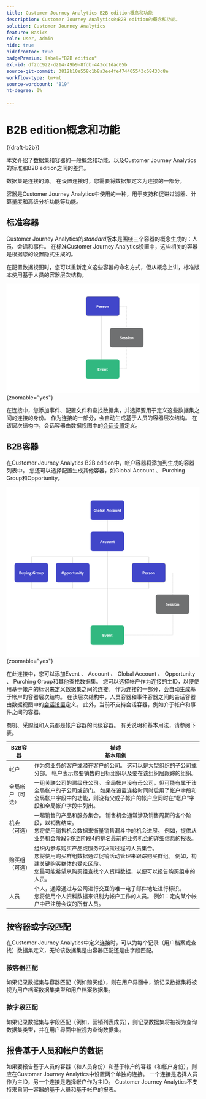 ```yaml
---
title: Customer Journey Analytics B2B edition概念和功能
description: Customer Journey Analytics的B2B edition的概念和功能。
solution: Customer Journey Analytics
feature: Basics
role: User, Admin
hide: true
hidefromtoc: true
badgePremium: label="B2B edition"
exl-id: df2cc922-d214-49b9-8fdb-443cc1dac05b
source-git-commit: 3812b10e558c1b8a3ee4fe474405543c68433d8e
workflow-type: tm+mt
source-wordcount: '819'
ht-degree: 0%

---
```


# B2B edition概念和功能

{{draft-b2b}}

本文介绍了数据集和容器的一般概念和功能，以及Customer Journey Analytics的标准和B2B edition之间的差异。

数据集是连接的源。 在设置连接时，您需要将数据集定义为连接的一部分。

容器是Customer Journey Analytics中使用的一种，用于支持和促进过滤器、计算量度和高级分析功能等功能。




## 标准容器

Customer Journey Analytics的&#x200B;*standard*&#x200B;版本是围绕三个容器的概念生成的：人员、会话和事件。 在标准Customer Journey Analytics设置中，这些相关的容器是根据您的设置隐式生成的。

在配置数据视图时，您可以重新定义这些容器的命名方式，但从概念上讲，标准版本使用基于人员的容器层次结构。

![B2C](assets/b2c-containers.svg){zoomable="yes"}

在连接中，您添加事件、配置文件和查找数据集，并选择要用于定义这些数据集之间的连接的身份。 作为连接的一部分，会自动生成基于人员的容器层次结构。 在该层次结构中，会话容器由数据视图中的[会话设置](/help/data-views/session-settings.md)定义。


## B2B容器

在Customer Journey Analytics B2B edition中，帐户容器将添加到生成的容器列表中。  您还可以选择配置生成其他容器，如Global Account 、 Purching Group和Opportunity。

![B2B](assets/b2b-containers.svg){zoomable="yes"}

在此连接中，您可以添加Event 、 Account 、 Global Account 、 Opportunity 、 Purching Group和其他查找数据集。 您可以选择帐户作为连接的主ID，以便使用基于帐户的标识来定义数据集之间的连接。 作为连接的一部分，会自动生成基于帐户的容器层次结构。 在该层次结构中，人员容器和事件容器之间的会话容器由数据视图中的[会话设置](/help/data-views/session-settings.md)定义。 此外，当前不支持会话容器，例如介于帐户和事件之间的容器。

商机、采购组和人员都是帐户容器的同级容器。 有关说明和基本用法，请参阅下表。

| B2B容器 | 描述<br/>基本用例 |
|---|---|
| 帐户 | 作为您业务的客户或潜在客户的公司。 这可以是大型组织的子公司或分部。 帐户表示您要销售的目标组织以及要在该组织层跟踪的组织。 |
| 全局帐户（可选） | 一组关联公司的顶级母公司。 全局帐户没有母公司，但可能有属于该全局帐户的子公司或部门。 如果在设置连接时同时启用了帐户字段和全局帐户字段中的功能，则没有父或子帐户的帐户应同时在“帐户”字段和全局帐户字段中列出。 |
| 机会（可选） | 一起销售的产品和服务集合。 销售机会通常涉及销售周期的各个阶段，以销售结束。<br>您将使用销售机会数据来衡量销售漏斗中的机会进展。 例如，提供从业务机会阶段3移至阶段4的排名最前的业务机会的详细信息的报表。 |
| 购买组（可选） | 组织内参与购买产品或服务的决策过程的人员集合。 <br/>您将使用购买群组数据通过促销活动管理来跟踪购买群组。 例如，构建关键购买群体的受众区段。<br/>您最可能希望从购买组查找个人资料数据，以便可以报告购买组中的人员。 |
| 人员 | 个人，通常通过与公司进行交互的唯一电子邮件地址进行标识。 <br/>您将使用个人资料数据来识别为帐户工作的人员。 例如：定向某个帐户中已注册会议的所有人员。 |


## 按容器或字段匹配

在Customer Journey Analytics中定义连接时，可以为每个记录（用户档案或查找）数据集定义，无论该数据集是由容器匹配还是由字段匹配。

### 按容器匹配

如果记录数据集与容器匹配（例如购买组），则在用户界面中，该记录数据集将被视为用户档案数据集类型和用户档案数据集。

### 按字段匹配

如果记录数据集与字段匹配（例如，营销列表成员），则记录数据集将被视为查询数据集类型，并在用户界面中被视为查询数据集。



## 报告基于人员和帐户的数据

如果要报告基于人员的容器（和人员身份）和基于帐户的容器（和帐户身份），则应在Customer Journey Analytics中设置两个单独的连接。 一个连接是选择人员作为主ID，另一个连接是选择帐户作为主ID。 Customer Journey Analytics不支持来自同一容器的基于人员和基于帐户的报表。
